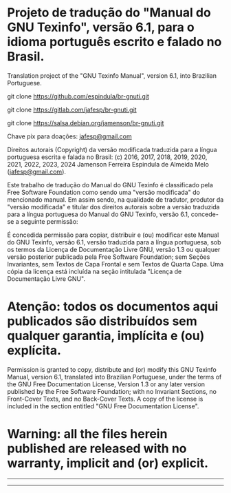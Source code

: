 # Projeto de tradução do "Manual do GNU Texinfo", versão 6.1, para o idioma português escrito e falado no Brasil.

Translation project of the "GNU Texinfo Manual", version 6.1, into Brazilian Portuguese.

git clone https://github.com/espindula/br-gnuti.git

git clone https://gitlab.com/jafesp/br-gnuti.git

git clone https://salsa.debian.org/jamenson/br-gnuti.git


Chave pix para doações: jafesp@gmail.com


Direitos autorais (Copyright) da versão modificada traduzida para a 
língua portuguesa escrita e falada no Brasil: (c) 2016, 2017, 2018, 
2019, 2020, 2021, 2022, 2023, 2024 Jamenson Ferreira Espindula de 
Almeida Melo (<jafesp@gmail.com>).

  Este trabalho de tradução do Manual do GNU Texinfo é classificado pela 
  Free Software Foundation como sendo uma "versão modificada" do 
  mencionado manual.   Em assim sendo, na qualidade de tradutor, 
  produtor da "versão modificada" e titular dos direitos autorais 
  sobre a versão traduzida para a língua portuguesa do Manual do GNU 
  Texinfo, versão 6.1, concede-se a seguinte permissão:

  É concedida permissão para copiar, distribuir e (ou) modificar este 
  Manual do GNU Texinfo, versão 6.1, versão traduzida para a língua 
  portuguesa, sob os termos da Licença de Documentação Livre GNU, 
  versão 1.3 ou qualquer versão posterior publicada pela Free Software 
  Foundation; sem Seções Invariantes, sem Textos de Capa Frontal e sem 
  Textos de Quarta Capa.   Uma cópia da licença está incluída na seção 
  intitulada "Licença de Documentação Livre GNU".

# Atenção: todos os documentos aqui publicados são distribuídos sem qualquer garantia, implícita e (ou) explícita.

  Permission is granted to copy, distribute and (or) modify this GNU 
  Texinfo Manual, version 6.1, translated into Brazilian Portuguese, 
  under the terms of the GNU Free Documentation License, Version 1.3 or 
  any later version published by the Free Software Foundation; with no 
  Invariant Sections, no Front-Cover Texts, and no Back-Cover Texts.   A 
  copy of the license is included in the section entitled "GNU Free 
  Documentation License".

# Warning: all the files herein published are released with no warranty, implicit and (or) explicit.

************************************************************************
************************************************************************
